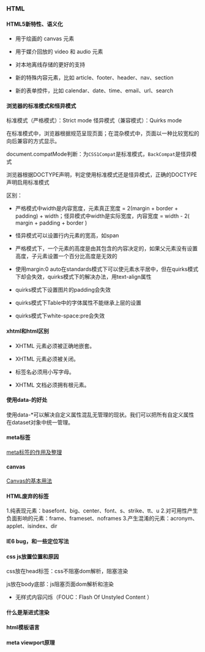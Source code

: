 ### HTML

#### HTML5新特性、语义化

- 用于绘画的 canvas 元素

- 用于媒介回放的 video 和 audio 元素

- 对本地离线存储的更好的支持

- 新的特殊内容元素，比如 article、footer、header、nav、section

- 新的表单控件，比如 calendar、date、time、email、url、search

#### 浏览器的标准模式和怪异模式

标准模式（严格模式）：Strict mode
怪异模式（兼容模式）：Quirks mode

在标准模式中，浏览器根据规范呈现页面；在混杂模式中，页面以一种比较宽松的向后兼容的方式显示。

document.compatMode判断：为`CSS1Compat`是标准模式，`BackCompat`是怪异模式

浏览器根据DOCTYPE声明，判定使用标准模式还是怪异模式，正确的DOCTYPE声明启用标准模式

区别：

- 严格模式中width是内容宽度，元素真正宽度 = 2(margin + border + padding) + width；怪异模式中width是实际宽度，内容宽度 = width - 2( margin + padding + border )

- 怪异模式可以设置行内元素的宽高，如span

- 严格模式下，一个元素的高度是由其包含的内容决定的，如果父元素没有设置高度，子元素设置一个百分比高度是无效的

- 使用margin:0 auto在standards模式下可以使元素水平居中，但在quirks模式下却会失效，quirks模式下的解决办法，用text-align属性

- quirks模式下设置图片的padding会失效

- quirks模式下Table中的字体属性不能继承上层的设置

- quirks模式下white-space:pre会失效

#### xhtml和html区别

- XHTML 元素必须被正确地嵌套。

- XHTML 元素必须被关闭。

- 标签名必须用小写字母。

- XHTML 文档必须拥有根元素。

#### 使用data-的好处

使用data-*可以解决自定义属性混乱无管理的现状。我们可以把所有自定义属性在dataset对象中统一管理。

#### meta标签

[meta标签的作用及整理](https://blog.csdn.net/yc123h/article/details/51356143)

#### canvas

[Canvas的基本用法](https://developer.mozilla.org/zh-CN/docs/Web/API/Canvas_API/Tutorial/Basic_usage)

#### HTML废弃的标签

1.纯表现元素：basefont、big、center、font、s、strike、tt、u
2.对可用性产生负面影响的元素：frame、frameset、noframes
3.产生混淆的元素：acronym、applet、isindex、dir

#### IE6 bug，和一些定位写法

#### css js放置位置和原因

css放在head标签：css不阻塞dom解析，阻塞渲染

js放在body底部：js阻塞页面dom解析和渲染

- 无样式内容闪烁（FOUC：Flash Of Unstyled Content ）

#### 什么是渐进式渲染



#### html模板语言

#### meta viewport原理



